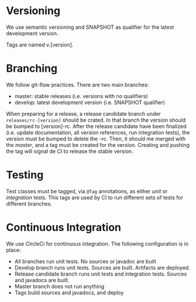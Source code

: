 # Versioning 

We use semantic versioning and SNAPSHOT as qualifier for the latest development version.

Tags are named v.\[version\].


# Branching

We follow git-flow practices. There are two main branches:

- master: stable releases (i.e. versions with no qualifiers)
- develop: latest development version (i.e. SNAPSHOT qualifier)

When preparing for a release, a release candidate branch under `releases/rc-[version]` should be crated.
In that branch the version should be bumped to \[version\]-rc.
After the release candidate have been finalized (i.e. update documentation, all version references, run integration tests), the version must be bumped to delete the *-rc*.
Then, it should me merged with the *master*, and a tag must be created for the version.
Creating and pushing the tag will signal de CI to release the stable version.

# Testing

Test classes must be tagged, via `@Tag` annotations, as either *unit* or *integration* tests.
This tags are used by CI to run different sets of tests for different branches.

# Continuous Integration

We use CircleCi for continuous integration.
The following configuration is in place:

- All branches run unit tests. No sources or javadoc are built
- Develop branch runs unit tests. Sources are built. Artifacts are deployed.
- Release candidate branch runs unit tests and integration tests. Sources and javadocs are built.
- Master branch does not run anything
- Tags build sources and javadocs, and deploy  

